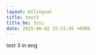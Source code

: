 ```yaml
---
layout: bilingual
title: test3
title_he: טסט3
date: 2025-06-02 15:51:45 +0300
---
```


test 3 in eng
